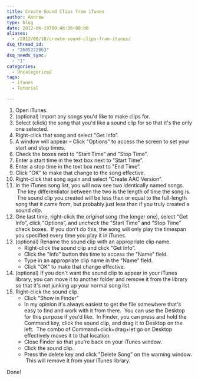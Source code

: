 ```yaml
---
title: Create Sound Clips from iTunes
author: Andrew
type: blog
date: 2012-06-19T00:48:38+00:00
aliases:
  - /2012/06/18/create-sound-clips-from-itunes/
dsq_thread_id:
  - "2685222863"
dsq_needs_sync:
  - "1"
categories:
  - Uncategorized
tags:
  - iTunes
  - Tutorial

---
```

  1. Open iTunes.
  2. (optional) Import any songs you'd like to make clips for.
  3. Select (click) the song that you'd like a sound clip for so that it's the only one selected.
  4. Right-click that song and select "Get Info&#8221;.
  5. A window will appear – Click "Options&#8221; to access the screen to set your start and stop times.
  6. Check the boxes next to "Start Time&#8221; and "Stop Time&#8221;.
  7. Enter a start time in the text box next to "Start Time&#8221;.
  8. Enter a stop time in the text box next to "End Time&#8221;.
  9. Click "OK&#8221; to make that change to the song effective.
 10. Right-click that song again and select "Create AAC Version&#8221;.
 11. In the iTunes song list, you will now see two identically named songs.  The key differentiator between the two is the length of time the song is.  The sound clip you created will be less than or equal to the full-length song that it came from, but probably just less than if you truly created a sound _clip_.
 12. One last time, right-click the _original_ song (the longer one), select "Get Info&#8221;, click "Options&#8221;, and _uncheck_ the "Start Time&#8221; and "Stop Time&#8221; check boxes.  If you don't do this, the song will only play the timespan you specified every time you play it in iTunes.
 13. (optional) Rename the sound clip with an appropriate clip name. 
      * Right-click the sound clip and click "Get Info&#8221;.
      * Click the "Info&#8221; button this time to access the "Name&#8221; field.
      * Type in an appropriate clip name in the "Name&#8221; field.
      * Click "OK&#8221; to make that change effective.
 14. (optional) If you don't want the sound clip to appear in your iTunes library, you can move it to another folder and remove it from the library so that it's not junking up your normal song list.
 15. Right-click the sound clip. 
      * Click "Show in Finder&#8221;
      * In my opinion it's always easiest to get the file somewhere that's easy to find and work with it from there.  You can use the Desktop for this purpose if you'd like.  In Finder, you can press and hold the Command key, click the sound clip, and drag it to Desktop on the left.  The combo of Command+click+drag+let go on Desktop effectively moves it to that location.
      * Close Finder so that you're back on your iTunes window.
      * Click the sound clip.
      * Press the delete key and click "Delete Song&#8221; on the warning window.  This will remove it from your iTunes library.

Done!
